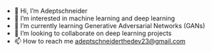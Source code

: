- 👋 Hi, I’m Adeptschneider
- 👀 I’m interested in machine learning and deep learning
- 🌱 I’m currently learning Generative Adversarial Networks (GANs)
- 💞️ I’m looking to collaborate on deep learning projects
- 📫 How to reach me adeptschneiderthedev23@gmail.com

<!---
adeptschneiderthedev/adeptschneiderthedev is a ✨ special ✨ repository because its `README.md` (this file) appears on your GitHub profile.
You can click the Preview link to take a look at your changes.
--->
